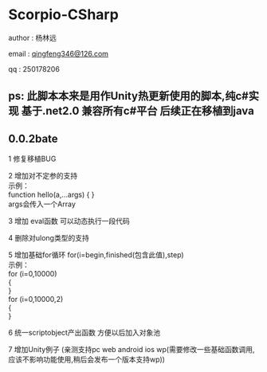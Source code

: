 # Scorpio-CSharp #

author : 杨林远

email : qingfeng346@126.com

qq : 250178206

## ps: 此脚本本来是用作Unity热更新使用的脚本,纯c#实现 基于.net2.0  兼容所有c#平台 后续正在移植到java

## 0.0.2bate ##

1 修复移植BUG

2 增加对不定参的支持  
    示例：  
        function hello(a,...args) { }    
    args会传入一个Array

3 增加 eval函数 可以动态执行一段代码

4 删除对ulong类型的支持

5 增加基础for循环 for(i=begin,finished(包含此值),step)  
    示例：  
        for (i=0,10000)  
        {  
        }  
        for (i=0,10000,2)  
        {  
        }

6 统一scriptobject产出函数 方便以后加入对象池

7 增加Unity例子 (亲测支持pc web android ios wp(需要修改一些基础函数调用,应该不影响功能使用,稍后会发布一个版本支持wp))
